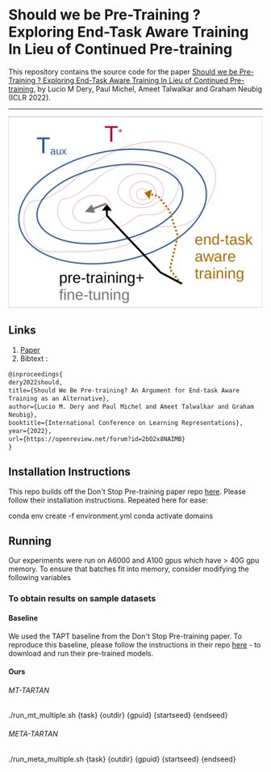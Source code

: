 # Should we be Pre-Training ? Exploring End-Task Aware Training In Lieu of Continued Pre-training

This repository contains the source code for the paper [Should we be Pre-Training ? Exploring End-Task Aware Training In Lieu of Continued Pre-training](https://openreview.net/forum?id=2bO2x8NAIMB), by Lucio M Dery, Paul Michel, Ameet Talwalkar and Graham Neubig (ICLR 2022).

---

<p align="center"> 
    <img src="https://github.com/ldery/TARTAN/blob/main/eatmt.png" width="800">
</p>

## Links

1. [Paper](https://openreview.net/forum?id=2bO2x8NAIMB)
2. Bibtext :
```
@inproceedings{
dery2022should,
title={Should We Be Pre-training? An Argument for End-task Aware Training as an Alternative},
author={Lucio M. Dery and Paul Michel and Ameet Talwalkar and Graham Neubig},
booktitle={International Conference on Learning Representations},
year={2022},
url={https://openreview.net/forum?id=2bO2x8NAIMB}
}
```

## Installation Instructions
This repo builds off the Don't Stop Pre-training paper repo [here](https://github.com/allenai/dont-stop-pretraining). 
Please follow their installation instructions. Repeated here for ease:

conda env create -f environment.yml
conda activate domains

## Running
Our experiments were run on A6000 and A100 gpus which have > 40G gpu memory. To ensure that batches fit into memory, consider modifying the following variables

### To obtain results on sample datasets

#### Baseline 
We used the TAPT baseline from the Don't Stop Pre-training paper. To reproduce this baseline, please follow the instructions in their repo [here](https://github.com/allenai/dont-stop-pretraining) - to download and run their pre-trained models.


#### Ours 
###### MT-TARTAN
./run_mt_multiple.sh {task} {outdir} {gpuid} {startseed} {endseed}

###### META-TARTAN
./run_meta_multiple.sh {task} {outdir} {gpuid} {startseed} {endseed}